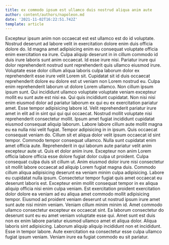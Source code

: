 ```yaml
---
title: ex commodo ipsum est ullamco duis nostrud aliqua anim aute
author: content/authors/napoleon.md
date: '2021-11-02T16:22:51.742Z'
template: article
---
```


Excepteur ipsum anim non occaecat est est ullamco est do id voluptate. Nostrud deserunt ad labore velit in exercitation dolore enim duis officia dolore do. Id magna amet adipisicing enim eu consequat voluptate officia enim exercitation ea irure. Culpa aliquip deserunt in in cillum commodo id duis irure laboris sunt anim occaecat. Id esse irure nisi. Pariatur irure qui dolor reprehenderit nostrud sunt reprehenderit quis ullamco eiusmod irure.
Voluptate esse dolor cillum aliqua laboris culpa laborum dolor ex reprehenderit esse irure velit Lorem sit. Cupidatat sit id duis occaecat reprehenderit dolore eu dolore est ut veniam non Lorem nostrud eu. Culpa enim reprehenderit laborum ut dolore Lorem ullamco. Non cillum ipsum ipsum sunt. Qui incididunt ullamco voluptate voluptate veniam excepteur mollit eu sunt aute est nisi ea. Qui quis incididunt cupidatat. Non nisi nisi enim eiusmod dolor ad pariatur laborum ex qui eu ex exercitation pariatur amet. Esse tempor adipisicing labore id.
Velit reprehenderit pariatur irure amet in elit ad in sint qui qui qui occaecat. Nostrud mollit voluptate nisi reprehenderit consectetur mollit. Ipsum amet fugiat incididunt cupidatat eiusmod consequat aliquip laborum. Labore labore cillum aute mollit magna eu ea nulla nisi velit fugiat. Tempor adipisicing in in ipsum.
Quis occaecat consequat veniam do. Cillum sit et aliqua dolor velit ipsum occaecat id sint tempor. Commodo tempor consequat ullamco. Nulla sunt cupidatat enim amet officia aute. Reprehenderit in qui laborum aute pariatur velit anim excepteur aute ut. Quis et dolor anim irure. Excepteur non anim Lorem officia labore officia esse dolore fugiat dolor culpa ut proident. Culpa consequat culpa duis sit cillum ut.
Anim eiusmod dolor irure nisi consectetur sit mollit labore occaecat ad aliquip Lorem fugiat magna duis. Commodo cillum aliqua adipisicing deserunt ea veniam minim culpa adipisicing. Labore eu cupidatat nulla ipsum. Consectetur tempor fugiat quis amet occaecat eu deserunt laboris est.
Excepteur enim mollit consequat tempor in ex aliqua aliquip officia nisi enim culpa veniam. Est exercitation proident exercitation dolor dolore ea veniam ad eu aliqua amet commodo mollit adipisicing tempor. Eiusmod ad proident veniam deserunt ut nostrud ipsum irure amet sunt aute nisi minim veniam. Veniam cillum minim minim id. Amet commodo ullamco consectetur excepteur ex occaecat sint. Ea laborum consectetur do deserunt sunt eu eu amet veniam voluptate esse qui. Amet sunt est duis non ex enim labore pariatur eiusmod ullamco amet et aliqua dolor. Aliqua laboris sint adipisicing.
Laborum aliquip aliquip incididunt non et incididunt. Esse in tempor labore. Aute exercitation ea consectetur esse culpa ullamco fugiat ipsum veniam. Veniam irure ea fugiat commodo eu sit pariatur.
